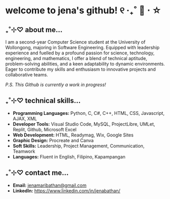 # welcome to jena's github! ୧ ‧₊˚ 🍓 ⋅ ☆

## ₊˚⊹♡ about me...
I am a second-year Computer Science student at the University of Wollongong, majoring in Software Engineering. Equipped with leadership experience and fuelled by a profound passion for science, technology, engineering, and mathematics, I offer a blend of technical aptitude, problem-solving abilities, and a keen adaptability to dynamic environments. Eager to contribute my skills and enthusiasm to innovative projects and collaborative teams. 

*P.S. This Github is currently a work in progress!*

## ₊˚⊹♡ technical skills...
- **Programming Languages:** Python, C, C#, C++, HTML, CSS, Javascript, AJAX, XML
- **Developer Tools:** Visual Studio Code, MySQL, ProjectLibre, UMLet, Replit, Github, Microsoft Excel
- **Web Development:** HTML, Readymag, Wix, Google Sites
- **Graphic Design:** Procreate and Canva
- **Soft Skills:** Leadership, Project Management, Communication, Teamwork
- **Languages:** Fluent in English, Filipino, Kapampangan

## ₊˚⊹♡ contact me...
- **Email:** jenamaribathan@gmail.com
- **LinkedIn:** https://www.linkedin.com/in/jenabathan/

